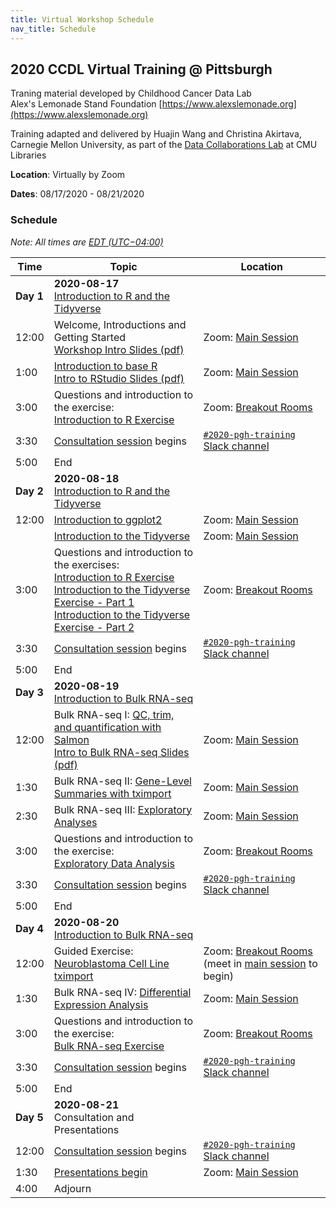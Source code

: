 ```yaml
---
title: Virtual Workshop Schedule
nav_title: Schedule
---
```



## 2020 CCDL Virtual Training @ Pittsburgh ##

Traning material developed by Childhood Cancer Data Lab <br/>
Alex's Lemonade Stand Foundation [https://www.alexslemonade.org](https://www.alexslemonade.org)

Training adapted and delivered by Huajin Wang and Christina Akirtava, Carnegie Mellon University, as part of the [Data Collaborations Lab](https://cmu-lib.github.io/data-colab/) at CMU Libraries

**Location**: Virtually by Zoom

**Dates**: 08/17/2020 - 08/21/2020

### Schedule ###
*Note: All times are [EDT (UTC−04:00)](https://www.timeanddate.com/time/zones/edt)*

| Time        | Topic                                          | Location |
|-------------|------------------------------------------------|----------|
| **Day 1**   | **2020-08-17** <br> [Introduction to R and the Tidyverse](https://github.com/AlexsLemonade/training-modules/blob/{{site.release_tag}}/intro-to-R-tidyverse/README.md)
| 12:00       | Welcome, Introductions and Getting Started <br> [Workshop Intro Slides (pdf)](../slides/2020-06-22_01_CCDL_Workshop_Intro.pdf) | Zoom: [Main Session](../virtual-setup/zoom-procedures.md#joining-a-zoom-call) |
| 1:00       | [Introduction to base R](https://alexslemonade.github.io/training-modules/intro-to-R-tidyverse/01-intro_to_base_R.nb.html) <br> [Intro to RStudio Slides (pdf)](../slides/2020-06-22_02_Intro_to_RStudio_Server.pdf) | Zoom: [Main Session](../virtual-setup/zoom-procedures.md#joining-a-zoom-call) |
| 3:00        | Questions and introduction to the exercise: <br> [Introduction to R Exercise](https://github.com/AlexsLemonade/training-modules/blob/{{site.release_tag}}/intro-to-R-tidyverse/01b-intro_to_base_R_exercise.Rmd) | Zoom: [Breakout Rooms](../virtual-setup/zoom-procedures.md#using-zoom-breakout-rooms) |
| 3:30 		 | [Consultation session](workshop-structure.md#consultation-sessions) begins | [`#2020-pgh-training` Slack channel](../virtual-setup/slack-procedures.md#general-use) |
| 5:00        | End             | |
| **Day 2**   | **2020-08-18** <br> [Introduction to R and the Tidyverse](https://github.com/AlexsLemonade/training-modules/blob/{{site.release_tag}}/intro-to-R-tidyverse/README.md)      | |
| 12:00      | [Introduction to ggplot2](https://alexslemonade.github.io/training-modules/intro-to-R-tidyverse/02-intro_to_ggplot2.nb.html) | Zoom: [Main Session](../virtual-setup/zoom-procedures.md#joining-a-zoom-call) |
|             | [Introduction to the Tidyverse](https://alexslemonade.github.io/training-modules/intro-to-R-tidyverse/03-intro_to_tidyverse.nb.html) | Zoom: [Main Session](../virtual-setup/zoom-procedures.md#joining-a-zoom-call)
| 3:00        | Questions and introduction to the exercises: <br> [Introduction to R Exercise](https://github.com/AlexsLemonade/training-modules/blob/{{site.release_tag}}/intro-to-R-tidyverse/04a-intro_to_R_exercise.Rmd) <br> [Introduction to the Tidyverse Exercise - Part 1](https://github.com/AlexsLemonade/training-modules/blob/{{site.release_tag}}/intro-to-R-tidyverse/04b-intro_to_tidyverse_exercise-part-1.Rmd) <br> [Introduction to the Tidyverse Exercise - Part 2](https://github.com/AlexsLemonade/training-modules/blob/{{site.release_tag}}/intro-to-R-tidyverse/04c-intro_to_tidyverse_exercise-part-2.Rmd) | Zoom: [Breakout Rooms](../virtual-setup/zoom-procedures.md#using-zoom-breakout-rooms) |
| 3:30        | [Consultation session](workshop-structure.md#consultation-sessions) begins | [`#2020-pgh-training` Slack channel](../virtual-setup/slack-procedures.md#general-use) |
| 5:00        | End             |
| **Day 3**   | **2020-08-19** <br> [Introduction to Bulk RNA-seq](https://github.com/AlexsLemonade/training-modules/blob/{{site.release_tag}}/RNA-seq/README.md) |
| 12:00       | Bulk RNA-seq I: [QC, trim, and quantification with Salmon](https://github.com/AlexsLemonade/training-modules/blob/{{site.release_tag}}/RNA-seq/01-qc_trim_quant.md) <br>  [Intro to Bulk RNA-seq  Slides (pdf)](../slides/2020-06-24_01_Intro_to_RNAseq.pdf)     | Zoom: [Main Session](../virtual-setup/zoom-procedures.md#joining-a-zoom-call)
| 1:30       | Bulk RNA-seq II: [Gene-Level Summaries with tximport](https://alexslemonade.github.io/training-modules/RNA-seq/02-gastric_cancer_tximport.nb.html) | Zoom: [Main Session](../virtual-setup/zoom-procedures.md#joining-a-zoom-call)
| 2:30        | Bulk RNA-seq III: [Exploratory Analyses](https://alexslemonade.github.io/training-modules/RNA-seq/03-gastric_cancer_exploratory.nb.html) |  Zoom: [Main Session](../virtual-setup/zoom-procedures.md#joining-a-zoom-call)
| 3:00        | Questions and introduction to the exercise: <br> [Exploratory Data Analysis](https://github.com/AlexsLemonade/training-modules/blob/{{site.release_tag}}/RNA-seq/03b-exploratory_data_analysis_exercise.Rmd) | Zoom: [Breakout Rooms](../virtual-setup/zoom-procedures.md#using-zoom-breakout-rooms) |
| 3:30        | [Consultation session](workshop-structure.md#consultation-sessions) begins | [`#2020-pgh-training` Slack channel](../virtual-setup/slack-procedures.md#general-use) |
| 5:00        | End             |        
| **Day 4**   | **2020-08-20** <br> [Introduction to Bulk RNA-seq](https://github.com/AlexsLemonade/training-modules/blob/{{site.release_tag}}/RNA-seq/README.md) |
| 12:00       | Guided Exercise: [Neuroblastoma Cell Line tximport](https://github.com/AlexsLemonade/training-modules/blob/{{site.release_tag}}/RNA-seq/04-nb_cell_line_tximport.md) | Zoom: [Breakout Rooms](../virtual-setup/zoom-procedures.md#using-zoom-breakout-rooms) (meet in [main session](../virtual-setup/zoom-procedures.md#joining-a-zoom-call) to begin)
| 1:30        | Bulk RNA-seq IV: [Differential Expression Analysis](https://alexslemonade.github.io/training-modules/RNA-seq/05-nb_cell_line_DESeq2.nb.html)               | Zoom: [Main Session](../virtual-setup/zoom-procedures.md#joining-a-zoom-call) |
| 3:00        | Questions and introduction to the exercise: <br> [Bulk RNA-seq Exercise](https://github.com/AlexsLemonade/training-modules/blob/{{site.release_tag}}/RNA-seq/06-bulk_rnaseq_exercise.Rmd) | Zoom: [Breakout Rooms](../virtual-setup/zoom-procedures.md#using-zoom-breakout-rooms) |
| 3:30        | [Consultation session](workshop-structure.md#consultation-sessions) begins | [`#2020-pgh-training` Slack channel](../virtual-setup/slack-procedures.md#general-use) |
| 5:00        | End             |
| **Day 5**   | **2020-08-21** <br> Consultation and Presentations |
| 12:00       | [Consultation session](workshop-structure.md#consultation-sessions) begins |  [`#2020-pgh-training` Slack channel](../virtual-setup/slack-procedures.md#general-use) |
| 1:30        | [Presentations begin](workshop-structure.md#presentations) | Zoom: [Main Session](../virtual-setup/zoom-procedures.md#joining-a-zoom-call) |
| 4:00        | Adjourn   |
